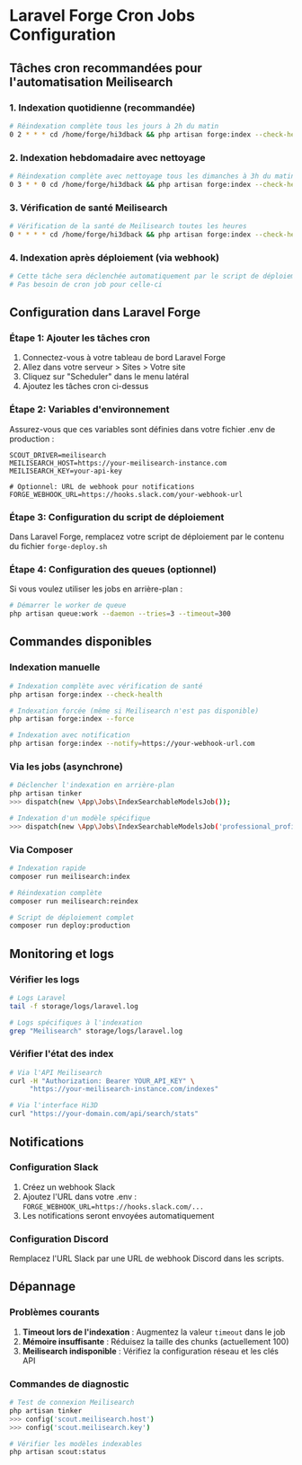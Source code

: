# Laravel Forge Cron Jobs Configuration

## Tâches cron recommandées pour l'automatisation Meilisearch

### 1. Indexation quotidienne (recommandée)
```bash
# Réindexation complète tous les jours à 2h du matin
0 2 * * * cd /home/forge/hi3dback && php artisan forge:index --check-health
```

### 2. Indexation hebdomadaire avec nettoyage
```bash
# Réindexation complète avec nettoyage tous les dimanches à 3h du matin
0 3 * * 0 cd /home/forge/hi3dback && php artisan forge:index --check-health --force
```

### 3. Vérification de santé Meilisearch
```bash
# Vérification de la santé de Meilisearch toutes les heures
0 * * * * cd /home/forge/hi3dback && php artisan forge:index --check-health --notify=YOUR_WEBHOOK_URL
```

### 4. Indexation après déploiement (via webhook)
```bash
# Cette tâche sera déclenchée automatiquement par le script de déploiement
# Pas besoin de cron job pour celle-ci
```

## Configuration dans Laravel Forge

### Étape 1: Ajouter les tâches cron
1. Connectez-vous à votre tableau de bord Laravel Forge
2. Allez dans votre serveur > Sites > Votre site
3. Cliquez sur "Scheduler" dans le menu latéral
4. Ajoutez les tâches cron ci-dessus

### Étape 2: Variables d'environnement
Assurez-vous que ces variables sont définies dans votre fichier .env de production :

```env
SCOUT_DRIVER=meilisearch
MEILISEARCH_HOST=https://your-meilisearch-instance.com
MEILISEARCH_KEY=your-api-key

# Optionnel: URL de webhook pour notifications
FORGE_WEBHOOK_URL=https://hooks.slack.com/your-webhook-url
```

### Étape 3: Configuration du script de déploiement
Dans Laravel Forge, remplacez votre script de déploiement par le contenu du fichier `forge-deploy.sh`

### Étape 4: Configuration des queues (optionnel)
Si vous voulez utiliser les jobs en arrière-plan :

```bash
# Démarrer le worker de queue
php artisan queue:work --daemon --tries=3 --timeout=300
```

## Commandes disponibles

### Indexation manuelle
```bash
# Indexation complète avec vérification de santé
php artisan forge:index --check-health

# Indexation forcée (même si Meilisearch n'est pas disponible)
php artisan forge:index --force

# Indexation avec notification
php artisan forge:index --notify=https://your-webhook-url.com
```

### Via les jobs (asynchrone)
```bash
# Déclencher l'indexation en arrière-plan
php artisan tinker
>>> dispatch(new \App\Jobs\IndexSearchableModelsJob());

# Indexation d'un modèle spécifique
>>> dispatch(new \App\Jobs\IndexSearchableModelsJob('professional_profiles'));
```

### Via Composer
```bash
# Indexation rapide
composer run meilisearch:index

# Réindexation complète
composer run meilisearch:reindex

# Script de déploiement complet
composer run deploy:production
```

## Monitoring et logs

### Vérifier les logs
```bash
# Logs Laravel
tail -f storage/logs/laravel.log

# Logs spécifiques à l'indexation
grep "Meilisearch" storage/logs/laravel.log
```

### Vérifier l'état des index
```bash
# Via l'API Meilisearch
curl -H "Authorization: Bearer YOUR_API_KEY" \
     "https://your-meilisearch-instance.com/indexes"

# Via l'interface Hi3D
curl "https://your-domain.com/api/search/stats"
```

## Notifications

### Configuration Slack
1. Créez un webhook Slack
2. Ajoutez l'URL dans votre .env : `FORGE_WEBHOOK_URL=https://hooks.slack.com/...`
3. Les notifications seront envoyées automatiquement

### Configuration Discord
Remplacez l'URL Slack par une URL de webhook Discord dans les scripts.

## Dépannage

### Problèmes courants
1. **Timeout lors de l'indexation** : Augmentez la valeur `timeout` dans le job
2. **Mémoire insuffisante** : Réduisez la taille des chunks (actuellement 100)
3. **Meilisearch indisponible** : Vérifiez la configuration réseau et les clés API

### Commandes de diagnostic
```bash
# Test de connexion Meilisearch
php artisan tinker
>>> config('scout.meilisearch.host')
>>> config('scout.meilisearch.key')

# Vérifier les modèles indexables
php artisan scout:status
```
